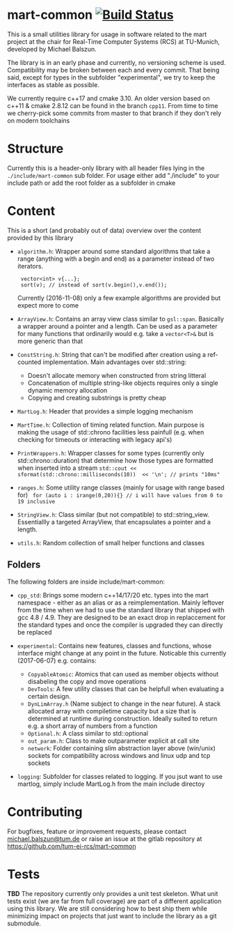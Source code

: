 # mart-common [![Build Status](https://travis-ci.org/tum-ei-rcs/mart-common.svg?branch=master)](https://travis-ci.org/tum-ei-rcs/mart-common)

This is a small utilities library for usage in software related to the mart project at the chair for Real-Time Computer Systems (RCS) at TU-Munich, developed by Michael Balszun.

The library is in an early phase and currently, no versioning scheme is used. Compatibility may be broken between each and every commit. That being said, except for types in the subfolder "experimental", we try to keep the interfaces as stable as possible.

We currently require c++17 and cmake 3.10. An older version based on c++11 & cmake 2.8.12 can be found in the branch `cpp11`. From time to time we cherry-pick some commits from master to that branch if they don't rely on modern toolchains

# Structure
Currently this is a header-only library with all header files lying in the `./include/mart-common` sub folder. For usage either add "./include" to your include path or add the root folder as a subfolder in cmake

# Content
This is a short (and probably out of data) overview over the content provided by this library

- `algorithm.h`:
  Wrapper around some standard algorithms that take a range (anything with a begin and end) as a parameter instead of two iterators.
  ```
   vector<int> v{...};
   sort(v); // instead of sort(v.begin(),v.end());
  ```
  Currently (2016-11-08) only a few example algorithms are provided but expect more to come

- `ArrayView.h`:
  Contains an array view class similar to `gsl::span`. Basically a wrapper around a pointer and a length.
  Can be used as a parameter for many functions that ordinarily would e.g. take a `vector<T>&` but is more generic than that

- `ConstString.h`:
  String that can't be modified after creation using a ref-counted implementation.
  Main advantages over std::string:
	- Doesn't allocate memory when constructed from string litteral
	- Concatenation of multiple string-like objects requires only a single dynamic memory allocation
    - Copying and creating substrings is pretty cheap

- `MartLog.h`:
  Header that provides a simple logging mechanism

- `MartTime.h`:
  Collection of timing related function. Main purpose is making the usage of std::chrono facilities less painfull
  (e.g. when checking for timeouts or interacting with legacy api's)


- `PrintWrappers.h`:
  Wrapper classes for some types (currently only std::chrono::duration) that determine how those types are formatted when inserted into a stream
  `std::cout << sformat(std::chrono::milliseconds(10))  << '\n'; // prints "10ms"`

- `ranges.h`:
  Some utility range classes (mainly for usage with range based for)
  ` for (auto i : irange(0,20)){} // i will have values from 0 to 19 inclusive`

- `StringView.h`:
  Class similar (but not compatible) to std::string_view. Essentiallly a targeted ArrayView, that encapsulates a pointer and a length.

- `utils.h`:
  Random collection of small helper functions and classes

## Folders
 The following folders are inside include/mart-common:

- `cpp_std`:
  Brings some modern c++14/17/20 etc. types into the mart namespace - either as an alias or as a reimplementation. Mainly leftover from the time when we had to use the standard library that shipped with gcc 4.8 / 4.9. They are designed to be an exact drop in replaccement for the standard types and once the compiler is upgraded they can directly be replaced

- `experimental`:
  Contains new features, classes and functions, whose interface might change at any point in the future. Noticable this currently (2017-06-07) e.g. contains:
   - `CopyableAtomic`: Atomics that can used as member objects without disabeling the copy and move operations
   - `DevTools`: A few utility classes that can be helpfull when evaluating a certain design.
   - `DynLimArray.h` (Name subject to change in the near future). A stack allocated array with compiletime capacity but a size that is determined at runtime during construction. Ideally suited to return e.g. a short array of numbers from a function
   - `Optional.h`: A class similar to std::optional
   - `out_param.h`: Class to make outparameter explicit at call site
   - `network`: Folder containing slim abstraction layer above (win/unix) sockets for compatibility across windows and linux udp and tcp sockets

- `logging`: Subfolder for classes related to logging. If you jsut want to use martlog, simply include MartLog.h from the main include directoy

# Contributing

  For bugfixes, feature or improvement requests, please contact michael.balszun@tum.de or raise an issue at the gitlab repository at https://github.com/tum-ei-rcs/mart-common

# Tests
**TBD**
The repository currently only provides a unit test skeleton. What unit tests exist (we are far from full coverage) are part of a different application using this library.
We are still considering how to best ship them while minimizing impact on projects that just want to include the library as a git submodule.
